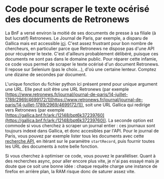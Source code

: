 # Code pour scraper le texte océrisé des documents de Retronews

La BnF a versé environ la moitié de ses documents de presse à sa filiale (à but lucratif) Retronews. Le Journal de Paris, par exemple, a disparu de Gallica mais est accessible [ici](https://www.retronews.fr/journal/journal-de-paris/14-juillet-1789/2969/4699172/1). C'est assez frustrant pour bon nombre de chercheurs, en particulier parce que Retronews ne dispose pas d'une API pour récupérer le texte. C'est d'ailleurs probablement délibéré, puisque ces documents ne sont pas dans le domaine public. Pour réparer cette infamie, ce code vous permet de scraper le texte océrisé d'un document Retronews. Il repose sur Selenium (pas le choix...), d'où une certaine lenteur. Comptez une dizaine de secondes par document.

L'unique fonction du fichier python ici présent prend pour unique argument une URL. Elle peut soit être une URL Retronews (par exemple [https://www.retronews.fr/journal/journal-de-paris/14-juillet-1789/2969/4699172/1](https://www.retronews.fr/journal/journal-de-paris/14-juillet-1789/2969/4699172/1)), soit une URL Gallica qui redirige vers Retronews (par exemple [https://gallica.bnf.fr/ark:/12148/bpt6k37239760](https://gallica.bnf.fr/ark:/12148/bpt6k37239760)). La seconde option est commode si vous cherchez à scraper un journal entier : ces journaux sont toujours indexé dans Gallica, et donc accesibles par l'API. Pour le journal de Paris, vous pouvez par exemple lister tous les documents avec cette [recherche API](https://gallica.bnf.fr/SRU?operation=searchRetrieve&version=1.2&query=(dc.relation%20any%20cb327986698)%20and%20(ocr.quality%20all%20%22Texte%20disponible%22)&maximumRecords=50&startRecord=0&collapsing=false), en itérant sur le paramètre `startRecord`, puis fournir toutes les URL des documents à notre belle fonction.

Si vous cherchez à optimiser ce code, vous pouvez le paralléliser. Quant à des recherches async, pour aller encore plus vite, je n'ai pas essayé mais je doute que ce soit une bonne idée : chaque requête charge une instance de firefox en arrière plan, la RAM risque donc de saturer assez vite.
